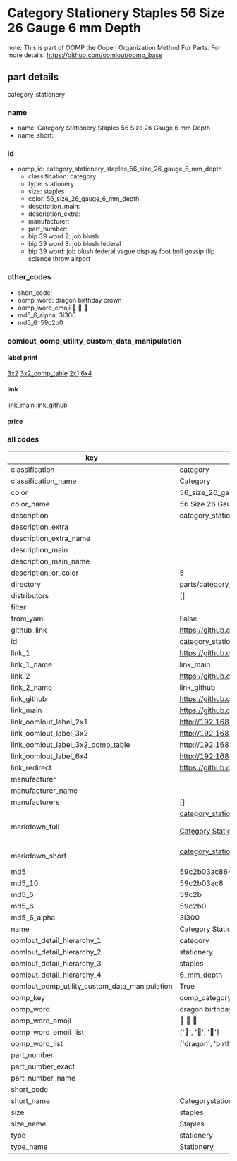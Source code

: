# Category Stationery Staples 56 Size 26 Gauge 6 mm Depth  

note: This is part of OOMP the Oopen Organization Method For Parts. For more details: https://github.com/oomlout/oomp_base

##  part details
  



category_stationery



### name
* name: Category Stationery Staples 56 Size 26 Gauge 6 mm Depth
* name_short: 
### id
* oomp_id: category_stationery_staples_56_size_26_gauge_6_mm_depth
  * classification: category
  * type: stationery
  * size: staples
  * color: 56_size_26_gauge_6_mm_depth
  * description_main: 
  * description_extra: 
  * manufacturer: 
  * part_number: 
  * bip 39 word 2: job blush
  * bip 39 word 3: job blush federal
  * bip 39 word: job blush federal vague display foot boil gossip flip science throw airport

### other_codes
* short_code: 
* oomp_word: dragon birthday crown
* oomp_word_emoji :dragon: :birthday: :crown:
* md5_6_alpha: 3i300
* md5_6: 59c2b0






### oomlout_oomp_utility_custom_data_manipulation
#### label print
[3x2](http://192.168.1.245:1112/?label=oomp%203i300)
[3x2_oomp_table](http://192.168.1.108:1112/?label=oomp%203i300)
[2x1](http://192.168.1.242:1112/?label=oomp%203i300)
[6x4](http://192.168.1.55:1112/?label=oomp%203i300)    

#### link

[link_main](https://github.com/oomlout/oomlout_oomp_version_1_messy/tree/main/parts/category_stationery_staples_56_size_26_gauge_6_mm_depth) [link_github](https://github.com/oomlout/oomlout_oomp_version_1_messy/tree/main/parts/category_stationery_staples_56_size_26_gauge_6_mm_depth)                             

#### price







### all codes 
| key | value |  
| --- | --- |  
| classification | category |  
| classification_name | Category |  
| color | 56_size_26_gauge_6_mm_depth |  
| color_name | 56 Size 26 Gauge 6 mm Depth |  
| description | category_stationery |  
| description_extra |  |  
| description_extra_name |  |  
| description_main |  |  
| description_main_name |  |  
| description_or_color | 5  |  
| directory | parts/category_stationery_staples_56_size_26_gauge_6_mm_depth |  
| distributors | [] |  
| filter |  |  
| from_yaml | False |  
| github_link | https://github.com/oomlout/oomlout_oomp_part_src/tree/main/parts/category_stationery_staples_56_size_26_gauge_6_mm_depth |  
| id | category_stationery_staples_56_size_26_gauge_6_mm_depth |  
| link_1 | https://github.com/oomlout/oomlout_oomp_version_1_messy/tree/main/parts/category_stationery_staples_56_size_26_gauge_6_mm_depth |  
| link_1_name | link_main |  
| link_2 | https://github.com/oomlout/oomlout_oomp_version_1_messy/tree/main/parts/category_stationery_staples_56_size_26_gauge_6_mm_depth |  
| link_2_name | link_github |  
| link_github | https://github.com/oomlout/oomlout_oomp_version_1_messy/tree/main/parts/category_stationery_staples_56_size_26_gauge_6_mm_depth |  
| link_main | https://github.com/oomlout/oomlout_oomp_version_1_messy/tree/main/parts/category_stationery_staples_56_size_26_gauge_6_mm_depth |  
| link_oomlout_label_2x1 | http://192.168.1.242:1112/?label=oomp%203i300 |  
| link_oomlout_label_3x2 | http://192.168.1.245:1112/?label=oomp%203i300 |  
| link_oomlout_label_3x2_oomp_table | http://192.168.1.108:1112/?label=oomp%203i300 |  
| link_oomlout_label_6x4 | http://192.168.1.55:1112/?label=oomp%203i300 |  
| link_redirect | https://github.com/oomlout/oomlout_oomp_version_1_messy/tree/main/parts/category_stationery_staples_56_size_26_gauge_6_mm_depth |  
| manufacturer |  |  
| manufacturer_name |  |  
| manufacturers | [] |  
| markdown_full | [category_stationery_staples_56_size_26_gauge_6_mm_depth](none)<br>[](none)<br>[Category Stationery Staples 56 Size 26 Gauge 6 Mm Depth](none)<br><br> |  
| markdown_short | [category_stationery_staples_56_size_26_gauge_6_mm_depth](none)<br><br> |  
| md5 | 59c2b03ac864e3216b9fcf0aa8c623c0 |  
| md5_10 | 59c2b03ac8 |  
| md5_5 | 59c2b |  
| md5_6 | 59c2b0 |  
| md5_6_alpha | 3i300 |  
| name | Category Stationery Staples 56 Size 26 Gauge 6 mm Depth |  
| oomlout_detail_hierarchy_1 | category |  
| oomlout_detail_hierarchy_2 | stationery |  
| oomlout_detail_hierarchy_3 | staples |  
| oomlout_detail_hierarchy_4 | 6_mm_depth |  
| oomlout_oomp_utility_custom_data_manipulation | True |  
| oomp_key | oomp_category_stationery_staples_56_size_26_gauge_6_mm_depth |  
| oomp_word | dragon birthday crown |  
| oomp_word_emoji | :dragon: :birthday: :crown: |  
| oomp_word_emoji_list | [':dragon:', ':birthday:', ':crown:'] |  
| oomp_word_list | ['dragon', 'birthday', 'crown'] |  
| part_number |  |  
| part_number_exact |  |  
| part_number_name |  |  
| short_code |  |  
| short_name | Categorystationery |  
| size | staples |  
| size_name | Staples |  
| type | stationery |  
| type_name | Stationery |  

